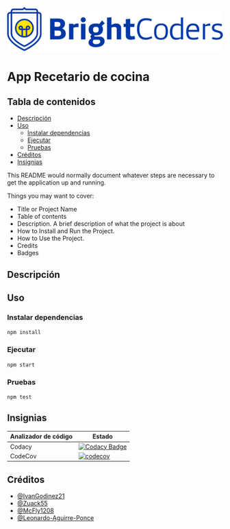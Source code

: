 ![BrightCoders Logo](img/logo.png)

# App Recetario de cocina

## Tabla de contenidos

- [Descripción](#Descripción)
- [Uso](#Uso)
  - [Instalar dependencias](#Instalar-dependencias)
  - [Ejecutar](#Ejecutar)
  - [Pruebas](#Pruebas)
- [Créditos](#Créditos)
- [Insignias](#Insignias)

This README would normally document whatever steps are necessary to get the application up and running.

Things you may want to cover:

- Title or Project Name
- Table of contents
- Description. A brief description of what the project is about
- How to Install and Run the Project.
- How to Use the Project.
- Credits
- Badges

## Descripción

## Uso

### Instalar dependencias

```
npm install
```

### Ejecutar

```
npm start
```

### Pruebas

```
npm test
```

## Insignias

| Analizador de código | Estado                |
| -------------------- | --------------------- |
| Codacy               | [![Codacy Badge]()]() |
| CodeCov              | [![codecov]()]()      |

## Créditos

- [@IvanGodinez21](https://github.com/IvanGodinez21)
- [@Zuack55](https://github.com/Zuack55)
- [@McFly1208](https://github.com/McFly1208)
- [@Leonardo-Aguirre-Ponce](https://github.com/Leonardo-Aguirre-Ponce)
